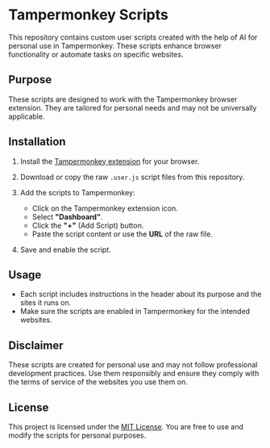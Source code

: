# Tampermonkey Scripts

This repository contains custom user scripts created with the help of AI for personal use in Tampermonkey. These scripts enhance browser functionality or automate tasks on specific websites.

## Purpose

These scripts are designed to work with the Tampermonkey browser extension. They are tailored for personal needs and may not be universally applicable.

## Installation

1. Install the [Tampermonkey extension](https://www.tampermonkey.net/) for your browser.

2. Download or copy the raw `.user.js` script files from this repository.

3. Add the scripts to Tampermonkey:
   - Click on the Tampermonkey extension icon.
   - Select **"Dashboard"**.
   - Click the **"+"** (Add Script) button.
   - Paste the script content or use the **URL** of the raw file.

4. Save and enable the script.

## Usage

- Each script includes instructions in the header about its purpose and the sites it runs on.
- Make sure the scripts are enabled in Tampermonkey for the intended websites.

## Disclaimer

These scripts are created for personal use and may not follow professional development practices. Use them responsibly and ensure they comply with the terms of service of the websites you use them on.

## License

This project is licensed under the [MIT License](LICENSE). You are free to use and modify the scripts for personal purposes.
